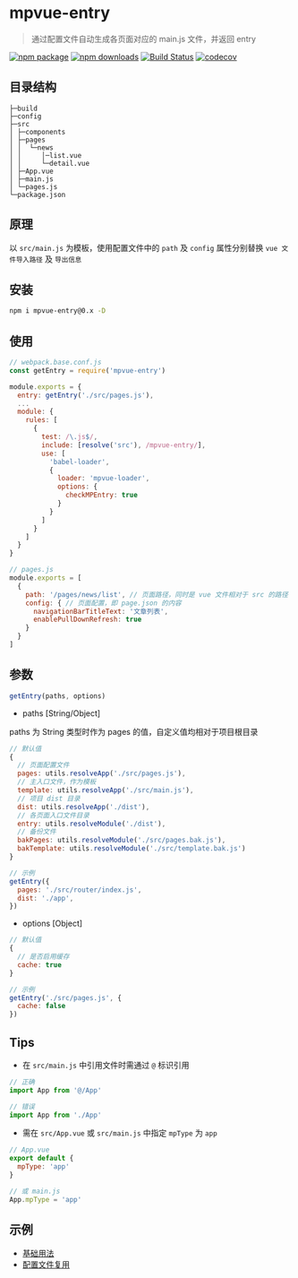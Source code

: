 # mpvue-entry

>通过配置文件自动生成各页面对应的 main.js 文件，并返回 entry

[![npm package](https://img.shields.io/npm/v/mpvue-entry.svg)](https://npmjs.org/package/mpvue-entry)
[![npm downloads](https://img.shields.io/npm/dm/mpvue-entry.svg)](https://npmjs.org/package/mpvue-entry)
[![Build Status](https://travis-ci.org/F-loat/mpvue-entry.svg?branch=v0.x)](https://travis-ci.org/F-loat/mpvue-entry)
[![codecov](https://codecov.io/gh/F-loat/mpvue-entry/branch/v0.x/graph/badge.svg)](https://codecov.io/gh/F-loat/mpvue-entry)

## 目录结构

```
├─build
├─config
├─src
│ ├─components
│ ├─pages
│ │  └─news
│ │     │─list.vue
│ │     └─detail.vue
│ ├─App.vue
│ ├─main.js
│ └─pages.js
└─package.json
```

## 原理

以 `src/main.js` 为模板，使用配置文件中的 `path` 及 `config` 属性分别替换 `vue 文件导入路径` 及 `导出信息`

## 安装

``` bash
npm i mpvue-entry@0.x -D
```

## 使用

``` js
// webpack.base.conf.js
const getEntry = require('mpvue-entry')

module.exports = {
  entry: getEntry('./src/pages.js'),
  ...
  module: {
    rules: [
      {
        test: /\.js$/,
        include: [resolve('src'), /mpvue-entry/],
        use: [
          'babel-loader',
          {
            loader: 'mpvue-loader',
            options: {
              checkMPEntry: true
            }
          }
        ]
      }
    ]
  }
}
```

``` js
// pages.js
module.exports = [
  {
    path: '/pages/news/list', // 页面路径，同时是 vue 文件相对于 src 的路径
    config: { // 页面配置，即 page.json 的内容
      navigationBarTitleText: '文章列表',
      enablePullDownRefresh: true
    }
  }
]
```

## 参数

``` js
getEntry(paths, options)
```

* paths [String/Object]

paths 为 String 类型时作为 pages 的值，自定义值均相对于项目根目录

``` js
// 默认值
{
  // 页面配置文件
  pages: utils.resolveApp('./src/pages.js'),
  // 主入口文件，作为模板
  template: utils.resolveApp('./src/main.js'),
  // 项目 dist 目录
  dist: utils.resolveApp('./dist'),
  // 各页面入口文件目录
  entry: utils.resolveModule('./dist'),
  // 备份文件
  bakPages: utils.resolveModule('./src/pages.bak.js'),
  bakTemplate: utils.resolveModule('./src/template.bak.js')
}

// 示例
getEntry({
  pages: './src/router/index.js',
  dist: './app',
})
```

* options [Object]

``` js
// 默认值
{
  // 是否启用缓存
  cache: true
}

// 示例
getEntry('./src/pages.js', {
  cache: false
})
```

## Tips

* 在 `src/main.js` 中引用文件时需通过 `@` 标识引用

``` js
// 正确
import App from '@/App'

// 错误
import App from './App'
```

* 需在 `src/App.vue` 或 `src/main.js` 中指定 `mpType` 为 `app`

``` js
// App.vue
export default {
  mpType: 'app'
}

// 或 main.js
App.mpType = 'app'
```

## 示例

* [基础用法](./examples/simple)
* [配置文件复用](./examples/vue-router)
